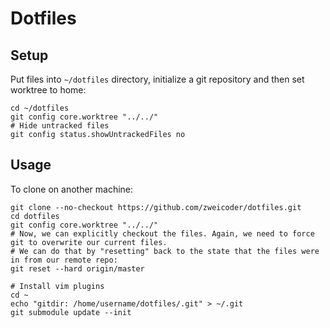# Dotfiles

## Setup
Put files into `~/dotfiles` directory, initialize a git repository and then set worktree to home:

```
cd ~/dotfiles
git config core.worktree "../../"
# Hide untracked files
git config status.showUntrackedFiles no
```
 
## Usage
To clone on another machine:

```
git clone --no-checkout https://github.com/zweicoder/dotfiles.git
cd dotfiles
git config core.worktree "../../"
# Now, we can explicitly checkout the files. Again, we need to force git to overwrite our current files. 
# We can do that by "resetting" back to the state that the files were in from our remote repo:
git reset --hard origin/master

# Install vim plugins
cd ~
echo "gitdir: /home/username/dotfiles/.git" > ~/.git
git submodule update --init
```
